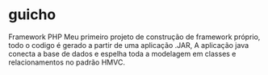 # guicho
Framework PHP
Meu primeiro projeto de construção de framework próprio, todo o codigo é gerado a partir de uma aplicação .JAR,
A aplicação java conecta a base de dados e espelha toda a modelagem em classes e relacionamentos no padrão HMVC.
<img src=""/>
